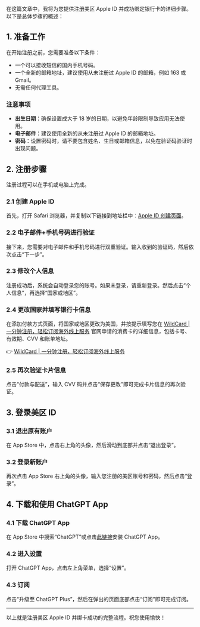 在这篇文章中，我将为您提供注册美区 Apple ID 并成功绑定银行卡的详细步骤。以下是总体步骤的概述：

## 1. 准备工作

在开始注册之前，您需要准备以下条件：

- 一个可以接收短信的国内手机号码。
- 一个全新的邮箱地址，建议使用从未注册过 Apple ID 的邮箱，例如 163 或 Gmail。
- 无需任何代理工具。

### 注意事项

- **出生日期**：确保设置成大于 18 岁的日期，以避免年龄限制导致应用无法使用。
- **电子邮件**：建议使用全新的从未注册过 Apple ID 的邮箱地址。
- **密码**：设置密码时，请不要包含姓名、生日或邮箱信息，以免在验证码验证时出现问题。

## 2. 注册步骤

注册过程可以在手机或电脑上完成。

### 2.1 创建 Apple ID

首先，打开 Safari 浏览器，并复制以下链接到地址栏中：[Apple ID 创建页面](https://appleid.apple.com/account)。

### 2.2 电子邮件+手机号码进行验证

接下来，您需要对电子邮件和手机号码进行双重验证。输入收到的验证码，然后依次点击“下一步”。

### 2.3 修改个人信息

注册成功后，系统会自动登录您的账号。如果未登录，请重新登录。然后点击“个人信息”，再选择“国家或地区”。

### 2.4 更改国家并填写银行卡信息

在添加付款方式页面，将国家或地区更改为美国，并按提示填写您在 [WildCard | 一分钟注册，轻松订阅海外线上服务](https://bit.ly/bewildcard) 官网申请的消费卡的详细信息，包括卡号、有效期、CVV 和账单地址。

👉 [WildCard | 一分钟注册，轻松订阅海外线上服务](https://bit.ly/bewildcard)

### 2.5 再次验证卡片信息

点击“付款与配送”，输入 CVV 码并点击“保存更改”即可完成卡片信息的再次验证。

## 3. 登录美区 ID

### 3.1 退出原有账户

在 App Store 中，点击右上角的头像，然后滑动到底部并点击“退出登录”。

### 3.2 登录新账户

再次点击 App Store 右上角的头像，输入您注册的美区账号和密码，然后点击“登录”。

## 4. 下载和使用 ChatGPT App

### 4.1 下载 ChatGPT App

在 App Store 中搜索“ChatGPT”或点击[此链接](https://apps.apple.com/us/app/chatgpt/id6448311069)安装 ChatGPT App。

### 4.2 进入设置

打开 ChatGPT App，点击左上角菜单，选择“设置”。

### 4.3 订阅

点击“升级至 ChatGPT Plus”，然后在弹出的页面底部点击“订阅”即可完成订阅。

---

以上就是注册美区 Apple ID 并绑卡成功的完整流程。祝您使用愉快！